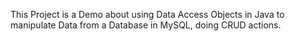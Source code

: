 This Project is a Demo about using Data Access Objects in Java to manipulate Data from a Database in MySQL, doing CRUD actions.
